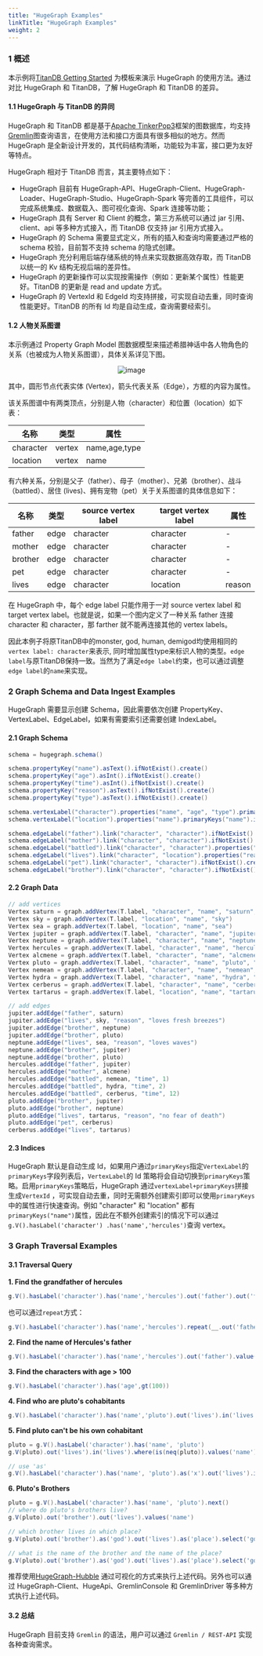 ```yaml
---
title: "HugeGraph Examples"
linkTitle: "HugeGraph Examples"
weight: 2
---
```


### 1 概述

本示例将[TitanDB Getting Started](http://s3.thinkaurelius.com/docs/titan/1.0.0/getting-started.html) 为模板来演示 HugeGraph 的使用方法。通过对比 HugeGraph 和 TitanDB，了解 HugeGraph 和 TitanDB 的差异。

#### 1.1 HugeGraph 与 TitanDB 的异同

HugeGraph 和 TitanDB 都是基于[Apache TinkerPop3](https://tinkerpop.apache.org)框架的图数据库，均支持[Gremlin](https://tinkerpop.apache.org/gremlin.html)图查询语言，在使用方法和接口方面具有很多相似的地方。然而 HugeGraph 是全新设计开发的，其代码结构清晰，功能较为丰富，接口更为友好等特点。

HugeGraph 相对于 TitanDB 而言，其主要特点如下：

- HugeGraph 目前有 HugeGraph-API、HugeGraph-Client、HugeGraph-Loader、HugeGraph-Studio、HugeGraph-Spark 等完善的工具组件，可以完成系统集成、数据载入、图可视化查询、Spark 连接等功能；
- HugeGraph 具有 Server 和 Client 的概念，第三方系统可以通过 jar 引用、client、api 等多种方式接入，而 TitanDB 仅支持 jar 引用方式接入。
- HugeGraph 的 Schema 需要显式定义，所有的插入和查询均需要通过严格的 schema 校验，目前暂不支持 schema 的隐式创建。
- HugeGraph 充分利用后端存储系统的特点来实现数据高效存取，而 TitanDB 以统一的 Kv 结构无视后端的差异性。
- HugeGraph 的更新操作可以实现按需操作（例如：更新某个属性）性能更好。TitanDB 的更新是 read and update 方式。
- HugeGraph 的 VertexId 和 EdgeId 均支持拼接，可实现自动去重，同时查询性能更好。TitanDB 的所有 Id 均是自动生成，查询需要经索引。

#### 1.2 人物关系图谱

本示例通过 Property Graph Model 图数据模型来描述希腊神话中各人物角色的关系（也被成为人物关系图谱），具体关系详见下图。

<div style="text-align: center;">
  <img src="/docs/images/graph-of-gods.png" alt="image">
</div>


其中，圆形节点代表实体 (Vertex)，箭头代表关系（Edge），方框的内容为属性。

该关系图谱中有两类顶点，分别是人物（character）和位置（location）如下表：

| 名称        | 类型     | 属性            |
|-----------|--------|---------------|
| character | vertex | name,age,type |
| location  | vertex | name          |

有六种关系，分别是父子（father）、母子（mother）、兄弟（brother）、战斗（battled）、居住 (lives)、拥有宠物（pet）关于关系图谱的具体信息如下：

| 名称      | 类型   | source vertex label | target vertex label | 属性     |
|---------|------|---------------------|---------------------|--------|
| father  | edge | character           | character           | -      |
| mother  | edge | character           | character           | -      |
| brother | edge | character           | character           | -      |
| pet     | edge | character           | character           | -      |
| lives   | edge | character           | location            | reason |

在 HugeGraph 中，每个 edge label 只能作用于一对 source vertex label 和 target vertex label。也就是说，如果一个图内定义了一种关系 father 连接 character 和 character，那 farther 就不能再连接其他的 vertex labels。

因此本例子将原TitanDB中的monster, god, human, demigod均使用相同的`vertex label: character`来表示, 同时增加属性type来标识人物的类型。`edge label`与原TitanDB保持一致。当然为了满足`edge label`约束，也可以通过调整`edge label`的`name`来实现。

### 2 Graph Schema and Data Ingest Examples

HugeGraph 需要显示创建 Schema，因此需要依次创建 PropertyKey、VertexLabel、EdgeLabel，如果有需要索引还需要创建 IndexLabel。

#### 2.1 Graph Schema

```groovy
schema = hugegraph.schema()

schema.propertyKey("name").asText().ifNotExist().create()
schema.propertyKey("age").asInt().ifNotExist().create()
schema.propertyKey("time").asInt().ifNotExist().create()
schema.propertyKey("reason").asText().ifNotExist().create()
schema.propertyKey("type").asText().ifNotExist().create()

schema.vertexLabel("character").properties("name", "age", "type").primaryKeys("name").nullableKeys("age").ifNotExist().create()
schema.vertexLabel("location").properties("name").primaryKeys("name").ifNotExist().create()

schema.edgeLabel("father").link("character", "character").ifNotExist().create()
schema.edgeLabel("mother").link("character", "character").ifNotExist().create()
schema.edgeLabel("battled").link("character", "character").properties("time").ifNotExist().create()
schema.edgeLabel("lives").link("character", "location").properties("reason").nullableKeys("reason").ifNotExist().create()
schema.edgeLabel("pet").link("character", "character").ifNotExist().create()
schema.edgeLabel("brother").link("character", "character").ifNotExist().create()
```

#### 2.2 Graph Data

```groovy
// add vertices
Vertex saturn = graph.addVertex(T.label, "character", "name", "saturn", "age", 10000, "type", "titan")
Vertex sky = graph.addVertex(T.label, "location", "name", "sky")
Vertex sea = graph.addVertex(T.label, "location", "name", "sea")
Vertex jupiter = graph.addVertex(T.label, "character", "name", "jupiter", "age", 5000, "type", "god")
Vertex neptune = graph.addVertex(T.label, "character", "name", "neptune", "age", 4500, "type", "god")
Vertex hercules = graph.addVertex(T.label, "character", "name", "hercules", "age", 30, "type", "demigod")
Vertex alcmene = graph.addVertex(T.label, "character", "name", "alcmene", "age", 45, "type", "human")
Vertex pluto = graph.addVertex(T.label, "character", "name", "pluto", "age", 4000, "type", "god")
Vertex nemean = graph.addVertex(T.label, "character", "name", "nemean", "type", "monster")
Vertex hydra = graph.addVertex(T.label, "character", "name", "hydra", "type", "monster")
Vertex cerberus = graph.addVertex(T.label, "character", "name", "cerberus", "type", "monster")
Vertex tartarus = graph.addVertex(T.label, "location", "name", "tartarus")

// add edges
jupiter.addEdge("father", saturn)
jupiter.addEdge("lives", sky, "reason", "loves fresh breezes")
jupiter.addEdge("brother", neptune)
jupiter.addEdge("brother", pluto)
neptune.addEdge("lives", sea, "reason", "loves waves")
neptune.addEdge("brother", jupiter)
neptune.addEdge("brother", pluto)
hercules.addEdge("father", jupiter)
hercules.addEdge("mother", alcmene)
hercules.addEdge("battled", nemean, "time", 1)
hercules.addEdge("battled", hydra, "time", 2)
hercules.addEdge("battled", cerberus, "time", 12)
pluto.addEdge("brother", jupiter)
pluto.addEdge("brother", neptune)
pluto.addEdge("lives", tartarus, "reason", "no fear of death")
pluto.addEdge("pet", cerberus)
cerberus.addEdge("lives", tartarus)
```

#### 2.3 Indices

HugeGraph 默认是自动生成 Id，如果用户通过`primaryKeys`指定`VertexLabel`的`primaryKeys`字段列表后，`VertexLabel`的 Id 策略将会自动切换到`primaryKeys`策略。启用`primaryKeys`策略后，HugeGraph 通过`vertexLabel+primaryKeys`拼接生成`VertexId` ，可实现自动去重，同时无需额外创建索引即可以使用`primaryKeys`中的属性进行快速查询。例如 "character" 和 "location" 都有`primaryKeys("name")`属性，因此在不额外创建索引的情况下可以通过`g.V().hasLabel('character') .has('name','hercules')`查询 vertex。

### 3 Graph Traversal Examples

#### 3.1 Traversal Query

**1\. Find the grandfather of hercules**

```groovy
g.V().hasLabel('character').has('name','hercules').out('father').out('father')
```

也可以通过`repeat`方式：

```groovy
g.V().hasLabel('character').has('name','hercules').repeat(__.out('father')).times(2)
```

**2\. Find the name of Hercules's father**

```groovy
g.V().hasLabel('character').has('name','hercules').out('father').value('name')
```

**3\. Find the characters with age > 100**

```groovy
g.V().hasLabel('character').has('age',gt(100))
```

**4\. Find who are pluto's cohabitants**

```groovy
g.V().hasLabel('character').has('name','pluto').out('lives').in('lives').values('name')
```

**5\. Find pluto can't be his own cohabitant**

```groovy
pluto = g.V().hasLabel('character').has('name', 'pluto')
g.V(pluto).out('lives').in('lives').where(is(neq(pluto)).values('name')

// use 'as'
g.V().hasLabel('character').has('name', 'pluto').as('x').out('lives').in('lives').where(neq('x')).values('name')
```

**6\. Pluto's Brothers**

```groovy
pluto = g.V().hasLabel('character').has('name', 'pluto').next()
// where do pluto's brothers live?
g.V(pluto).out('brother').out('lives').values('name')

// which brother lives in which place?
g.V(pluto).out('brother').as('god').out('lives').as('place').select('god','place')

// what is the name of the brother and the name of the place?
g.V(pluto).out('brother').as('god').out('lives').as('place').select('god','place').by('name')
```

推荐使用[HugeGraph-Hubble](/cn/docs/quickstart/toolchain/hugegraph-hubble) 通过可视化的方式来执行上述代码。另外也可以通过 HugeGraph-Client、HugeApi、GremlinConsole 和 GremlinDriver 等多种方式执行上述代码。

#### 3.2 总结

HugeGraph 目前支持 `Gremlin` 的语法，用户可以通过 `Gremlin / REST-API` 实现各种查询需求。
